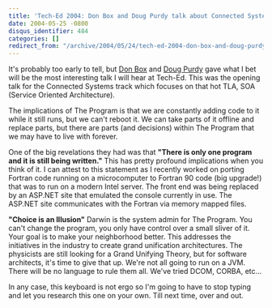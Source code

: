 ```yaml
---
title: 'Tech-Ed 2004: Don Box and Doug Purdy talk about Connected Systems.'
date: 2004-05-25 -0800
disqus_identifier: 484
categories: []
redirect_from: "/archive/2004/05/24/tech-ed-2004-don-box-and-doug-purdy-talk-about-connected-systems.aspx/"
---
```


It's probably too early to tell, but [Don
Box](http://www.gotdotnet.com/team/dbox) and [Doug
Purdy](http://www.douglasp.com/default.aspx) gave what I bet will be the
most interesting talk I will hear at Tech-Ed. This was the opening talk
for the Connected Systems track which focuses on that hot TLA, SOA
(Service Oriented Architecture).

The implications of The Program is that we are constantly adding code to
it while it still runs, but we can't reboot it. We can take parts of it
offline and replace parts, but there are parts (and decisions) within
The Program that we may have to live with forever.

One of the big revelations they had was that **"There is only one
program and it is still being written."** This has pretty profound
implications when you think of it. I can attest to this statement as I
recently worked on porting Fortran code running on a microcomputer to
Fortran 90 code (big upgrade!) that was to run on a modern Intel server.
The front end was being replaced by an ASP.NET site that emulated the
console currently in use. The ASP.NET site communicates with the Fortran
via memory mapped files.

**"Choice is an Illusion"** Darwin is the system admin for The Program.
You can't change the program, you only have control over a small sliver
of it. Your goal is to make your neighborhood better. This addresses the
initiatives in the industry to create grand unification architectures.
The physicists are still looking for a Grand Unifying Theory, but for
software architects, it's time to give that up. We're not all going to
run on a JVM. There will be no language to rule them all. We've tried
DCOM, CORBA, etc...

In any case, this keyboard is not ergo so I'm going to have to stop
typing and let you research this one on your own. Till next time, over
and out.

